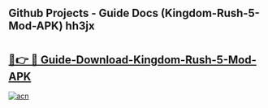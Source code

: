 ## Github Projects - Guide Docs (Kingdom-Rush-5-Mod-APK) hh3jx

# <h2><a href="https://apkcomod.com?title=Kingdom-Rush-5-Mod-APK">🔗👉 🔴 Guide-Download-Kingdom-Rush-5-Mod-APK </a></h2>

[![acn](https://github.com/user-attachments/assets/0f9c940e-d8b0-45ae-aac7-cd30a18b3e1c)](https://apkcomod.com?title=Kingdom-Rush-5-Mod-APK)
